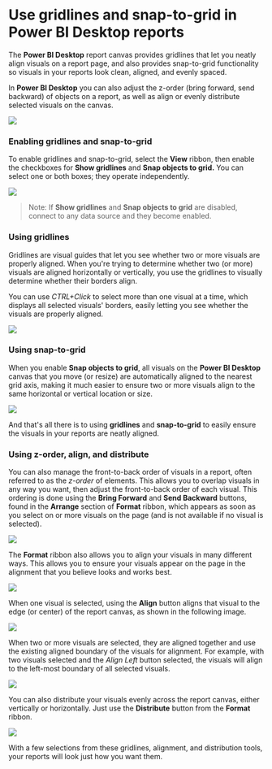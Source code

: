 <properties
   pageTitle="Use gridlines and snap-to-grid in Power BI Desktop reports"
   description="Use gridlines, snap-to-grid, z-order, alignment and distribution in Power BI Desktop reports"
   services="powerbi"
   documentationCenter=""
   authors="davidiseminger"
   manager="mblythe"
   backup=""
   editor=""
   tags=""
   qualityFocus="no"
   qualityDate=""/>

<tags
   ms.service="powerbi"
   ms.devlang="NA"
   ms.topic="article"
   ms.tgt_pltfrm="NA"
   ms.workload="powerbi"
   ms.date="03/01/2017"
   ms.author="davidi"/>

# Use gridlines and snap-to-grid in Power BI Desktop reports

The **Power BI Desktop** report canvas provides gridlines that let you neatly align visuals on a report page, and also provides snap-to-grid functionality so visuals in your reports look clean, aligned, and evenly spaced.

In **Power BI Desktop** you can also adjust the z-order (bring forward, send backward) of objects on a report, as well as align or evenly distribute selected visuals on the canvas.

![](media/powerbi-desktop-gridlines-snap-to-grid/snap-to-grid_0.png)

### Enabling gridlines and snap-to-grid

To enable gridlines and snap-to-grid, select the **View** ribbon, then enable the checkboxes for **Show gridlines** and **Snap objects to grid.** You can select one or both boxes; they operate independently.

![](media/powerbi-desktop-gridlines-snap-to-grid/snap-to-grid_1.png)

> Note: If **Show gridlines** and **Snap objects to grid** are disabled, connect to any data source and they become enabled.

### Using gridlines

Gridlines are visual guides that let you see whether two or more visuals are properly aligned. When you're trying to determine whether two (or more) visuals are aligned horizontally or vertically, you use the gridlines to visually determine whether their borders align.

You can use *CTRL+Click* to select more than one visual at a time, which displays all selected visuals' borders, easily letting you see whether the visuals are properly aligned.

![](media/powerbi-desktop-gridlines-snap-to-grid/snap-to-grid_2.png)

### Using snap-to-grid

When you enable **Snap objects to grid**, all visuals on the **Power BI Desktop** canvas that you move (or resize) are automatically aligned to the nearest grid axis, making it much easier to ensure two or more visuals align to the same horizontal or vertical location or size.

![](media/powerbi-desktop-gridlines-snap-to-grid/snap-to-grid_3.png)

And that's all there is to using **gridlines** and **snap-to-grid** to easily ensure the visuals in your reports are neatly aligned.

### Using z-order, align, and distribute

You can also manage the front-to-back order of visuals in a report, often referred to as the *z-order* of elements. This allows you to overlap visuals in any way you want, then adjust the front-to-back order of each visual. This ordering is done using the **Bring Forward** and **Send Backward** buttons, found in the **Arrange** section of **Format** ribbon, which appears as soon as you select on or more visuals on the page (and is not available if no visual is selected).

![](media/powerbi-desktop-gridlines-snap-to-grid/snap-to-grid_4.png)

The **Format** ribbon also allows you to align your visuals in many different ways. This allows you to ensure your visuals appear on the page in the alignment that you believe looks and works best.

![](media/powerbi-desktop-gridlines-snap-to-grid/snap-to-grid_5.png)

When one visual is selected, using the **Align** button aligns that visual to the edge (or center) of the report canvas, as shown in the following image.

![](media/powerbi-desktop-gridlines-snap-to-grid/snap-to-grid_6.png)

When two or more visuals are selected, they are aligned together and use the existing aligned boundary of the visuals for alignment. For example, with two visuals selected and the *Align Left* button selected, the visuals will align to the left-most boundary of all selected visuals.

![](media/powerbi-desktop-gridlines-snap-to-grid/snap-to-grid_7.png)

You can also distribute your visuals evenly across the report canvas, either vertically or horizontally. Just use the **Distribute** button from the **Format** ribbon.

![](media/powerbi-desktop-gridlines-snap-to-grid/snap-to-grid_8.png)

With a few selections from these gridlines, alignment, and distribution tools, your reports will look just how you want them.
